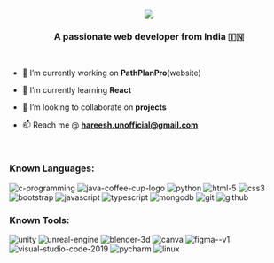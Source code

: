 <h1 align="center">
    <img src="https://readme-typing-svg.herokuapp.com/?font=Righteous&size=35&center=true&vCenter=true&width=500&height=70&duration=4000&lines=Hi+There!+👋;+I'm+Hareeshravi+!;" />
</h1>

<h3 align="center">A passionate web developer from India 🇮🇳 </h3>

<br/>

- 🔭 I’m currently working on **PathPlanPro**(website)

- 🌱 I’m currently learning **React**

- 👯 I’m looking to collaborate on **projects**

- 📫 Reach me @ **hareesh.unofficial@gmail.com**

  <br/>

### Known Languages:

![c-programming](https://img.icons8.com/fluency/48/c-programming.png)
![java-coffee-cup-logo](https://img.icons8.com/color/48/java-coffee-cup-logo--v1.png)
![python](https://img.icons8.com/color/48/python--v1.png)
![html-5](https://img.icons8.com/color/48/html-5--v1.png)
![css3](https://img.icons8.com/color/48/css3.png)
![bootstrap](https://img.icons8.com/fluency/48/bootstrap.png)
![javascript](https://img.icons8.com/color/48/javascript--v1.png)
![typescript](https://img.icons8.com/color/48/typescript.png)
![mongodb](https://img.icons8.com/color/48/mongodb.png)
![git](https://img.icons8.com/color/48/git.png)
![github](https://img.icons8.com/fluency/48/github.png)

### Known Tools:

![unity](https://img.icons8.com/ios-filled/50/FFFFFF/unity.png)
![unreal-engine](https://img.icons8.com/ios-filled/50/FFFFFF/unreal-engine.png)
![blender-3d](https://img.icons8.com/color/48/blender-3d.png)
![canva](https://img.icons8.com/ios-filled/50/FFFFFF/canva.png)
![figma--v1](https://img.icons8.com/color/48/figma--v1.png)
![visual-studio-code-2019](https://img.icons8.com/color/48/visual-studio-code-2019.png)
![pycharm](https://img.icons8.com/color/48/pycharm--v1.png)
![linux](https://img.icons8.com/external-those-icons-flat-those-icons/48/external-Linux-logos-and-brands-those-icons-flat-those-icons.png)
